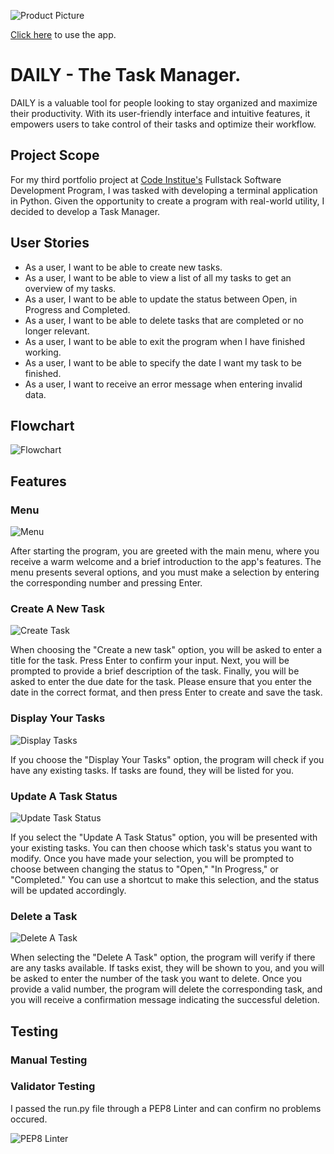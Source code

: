![Product Picture](images/am-i-responsive.jpg)

[Click here](https://daily-task-manager-a1eb82a65d82.herokuapp.com/) to use the app.

# DAILY - The Task Manager.

DAILY is a valuable tool for people looking to stay organized and maximize their productivity. With its user-friendly interface and intuitive features, it empowers users to take control of their tasks and optimize their workflow.

## Project Scope

For my third portfolio project at [Code Institue's](https://codeinstitute.net/) Fullstack Software Development Program, I was tasked with developing a terminal application in Python. Given the opportunity to create a program with real-world utility, I decided to develop a Task Manager.

## User Stories

- As a user, I want to be able to create new tasks.
- As a user, I want to be able to view a list of all my tasks to get an overview of my tasks.
- As a user, I want to be able to update the status between Open, in Progress and Completed.
- As a user, I want to be able to delete tasks that are completed or no longer relevant.
- As a user, I want to be able to exit the program when I have finished working.
- As a user, I want to be able to specify the date I want my task to be finished.
- As a user, I want to receive an error message when entering invalid data.

## Flowchart

![Flowchart](images/flow-chart.png)

## Features

### Menu

![Menu](images/menu.jpeg)

After starting the program, you are greeted with the main menu, where you receive a warm welcome and a brief introduction to the app's features. The menu presents several options, and you must make a selection by entering the corresponding number and pressing Enter.

### Create A New Task

![Create Task](images/create-task.jpeg)

When choosing the "Create a new task" option, you will be asked to enter a title for the task. Press Enter to confirm your input. Next, you will be prompted to provide a brief description of the task. Finally, you will be asked to enter the due date for the task. Please ensure that you enter the date in the correct format, and then press Enter to create and save the task.

### Display Your Tasks

![Display Tasks](images/display-tasks.jpeg)

If you choose the "Display Your Tasks" option, the program will check if you have any existing tasks. If tasks are found, they will be listed for you.

### Update A Task Status

![Update Task Status](images/update-task.jpeg)

If you select the "Update A Task Status" option, you will be presented with your existing tasks. You can then choose which task's status you want to modify. Once you have made your selection, you will be prompted to choose between changing the status to "Open," "In Progress," or "Completed." You can use a shortcut to make this selection, and the status will be updated accordingly.

### Delete a Task

![Delete A Task](images/delete-task.jpeg)

When selecting the "Delete A Task" option, the program will verify if there are any tasks available. If tasks exist, they will be shown to you, and you will be asked to enter the number of the task you want to delete. Once you provide a valid number, the program will delete the corresponding task, and you will receive a confirmation message indicating the successful deletion.

## Testing

### Manual Testing

### Validator Testing

I passed the run.py file through a PEP8 Linter and can confirm no problems occured.

![PEP8 Linter](images/python-linter.jpeg)